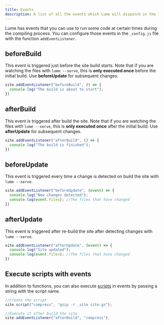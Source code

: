 ```yaml
---
title: Events
description: A list of all the events which Lume will dispatch in the lifecycle
---
```


Lume has events that you can use to run some code at certain times during the compiling process. You can configure those events in the `_config.js` file with the function `addEventListener`.

## beforeBuild

This event is triggered just before the site build starts. Note that if you are watching the files with `lume --serve`, this is **only executed once** before the initial build. Use **beforeUpdate** for subsequent changes.

```js
site.addEventListener("beforeBuild", () => {
  console.log("The build is about to start");
})
```

## afterBuild

This event is triggered after build the site. Note that if you are watching the files with `lume --serve`, this is **only executed once** after the initial build. Use **afterUpdate** for subsequent changes.

```js
site.addEventListener("afterBuild", () => {
  console.log("The build is finished");
})
```

## beforeUpdate

This event is triggered every time a change is detected on build the site with `lume --serve`.

```js
site.addEventListener("beforeUpdate", (event) => {
  console.log("New changes detected");
  console.log(event.files); //The files that have changed
})
```

## afterUpdate

This event is triggered after re-build the site after detecting changes with `lume --serve`.

```js
site.addEventListener("afterUpdate", (event) => {
  console.log("Site updated");
  console.log(event.files); //The files that have changed
})
```

## Execute scripts with events

In addition to functions, you can also execute [scripts](/advanced/scripts) in events by passing a string with the script name.

```js
//Create the script
site.script("compress", "gzip -r _site site.gz");

//Execute it after build the site
site.addEventListener("afterBuild", "compress").
```
